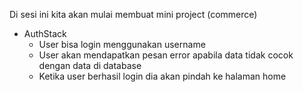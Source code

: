 Di sesi ini kita akan mulai membuat mini project (commerce)

- AuthStack
  - User bisa login menggunakan username
  - User akan mendapatkan pesan error apabila data tidak cocok dengan data di database
  - Ketika user berhasil login dia akan pindah ke halaman home
